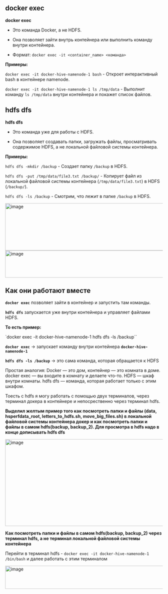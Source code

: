 ## **docker exec**

**docker exec**

- Это команда Docker, а не HDFS.

- Она позволяет зайти внутрь контейнера или выполнить команду внутри контейнера.

- Формат: `docker exec -it <container_name> <команда>`

**Примеры:**

`docker exec -it docker-hive-namenode-1 bash` - Откроет интерактивный bash в контейнере namenode.

`docker exec -it docker-hive-namenode-1 ls /tmp/data` - Выполнит команду `ls /tmp/data` внутри контейнера и покажет список файлов.

## **hdfs dfs**

**hdfs dfs**

- Это команда уже для работы с HDFS.

- Она позволяет создавать папки, загружать файлы, просматривать содержимое HDFS, а не локальной файловой системы контейнера.

**Примеры:**

`hdfs dfs -mkdir /backup` - Создает папку `/backup` в HDFS.

`hdfs dfs -put /tmp/data/file3.txt /backup/` - Копирует файл из локальной файловой системы контейнера (`/tmp/data/file3.txt`) в HDFS (`/backup/`).

`hdfs dfs -ls /backup` - Смотрим, что лежит в папке `/backup` в HDFS.

<img width="555" height="151" alt="image" src="https://github.com/user-attachments/assets/02d65b74-a64f-4084-bfcf-f7c39aa4f9cc" />

<img width="618" height="87" alt="image" src="https://github.com/user-attachments/assets/b057e854-79a7-4164-9374-218092fc77db" />

## **Как они работают вместе**

**`docker exec`** позволяет зайти в контейнер и запустить там команды.

**`hdfs dfs`** запускается уже внутри контейнера и управляет файлами HDFS.

**То есть пример:**

`docker exec -it docker-hive-namenode-1 hdfs dfs -ls /backup``

**`docker exec`** → запускает команду внутри контейнера **`docker-hive-namenode-1`**

**`hdfs dfs -ls /backup`** → это сама команда, которая обращается к HDFS

Простая аналогия: Docker — это дом, контейнер — это комната в доме. docker exec — вы входите в комнату и делаете что-то. HDFS — шкаф внутри комнаты. hdfs dfs — команда, которая работает только с этим шкафом.

Тоесть с hdfs я могу работать с помощью двух терминалов, через терминал докера в контейнере и непосрественно через терминал hdfs.

**Выделил желтым пример того как посмотреть папки и файлы (data, hsperfdata_root, letters_to_hdfs.sh, move_big_files.sh) 
в локальной файловой системы контейнера докер и как посмотреть папки и файлы в самом hdfs(backup, backup_2). Для просмотра в hdfs надо в конце дописывать hdfs dfs**

<img width="1044" height="278" alt="image" src="https://github.com/user-attachments/assets/2a27e510-e2ea-469f-bccc-d0bed58c1166" />

**Как посмотреть папки и файлы в самом hdfs(backup, backup_2) через терминал hdfs, а не терминал локальной файловой системы контейнера**

Перейти в терминал hdfs - `docker exec -it docker-hive-namenode-1 /bin/bash` и далее работать с этим терминалом

<img width="555" height="74" alt="image" src="https://github.com/user-attachments/assets/e553dea9-f4b6-406d-a57b-258bc6dc0a22" />
